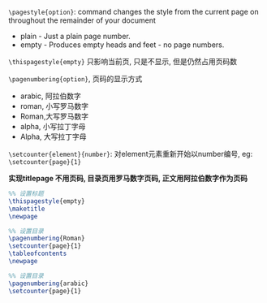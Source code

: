 `\pagestyle{option}`: command changes the style from the current page on throughout the remainder of your document

- plain - Just a plain page number.
- empty - Produces empty heads and feet - no page numbers.

`\thispagestyle{empty}` 只影响当前页, 只是不显示, 但是仍然占用页码数

`\pagenumbering{option}`, 页码的显示方式
- arabic, 阿拉伯数字
- roman, 小写罗马数字
- Roman,大写罗马数字
- alpha, 小写拉丁字母
- Alpha, 大写拉丁字母

`\setcounter{element}{number}`: 对element元素重新开始以number编号, eg: `\setcounter{page}{1}`

**实现titlepage 不用页码, 目录页用罗马数字页码, 正文用阿拉伯数字作为页码**
```Latex
%% 设置标题
\thispagestyle{empty}
\maketitle
\newpage

%% 设置目录
\pagenumbering{Roman}
\setcounter{page}{1}
\tableofcontents
\newpage

%% 设置目录
\pagenumbering{arabic}
\setcounter{page}{1}
```
